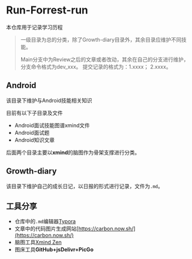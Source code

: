 # Run-Forrest-run

本仓库用于记录学习历程

> 一级目录为总的分类，除了Growth-diary目录外，其余目录应维护不同技能。
>
> Main分支中为Review之后的文章或者改动，其余在自己的分支进行维护，分支命令格式为dev_xxx。
> 提交记录的格式为：1.xxxx；
>                2.xxxx。

## Android

该目录下维护与Android技能相关知识

目前有以下子目录及文件

- Android面试技能图谱xmind文件
- Android面试题
- Android知识文章

后面两个目录主要以**xmind**的脑图作为骨架支撑进行分类。

## Growth-diary

该目录下维护自己的成长日记，以日报的形式进行记录，文件为`.md`。

## 工具分享

- 仓库中的`.md`编辑器[Typora](https://typora.io/)
- 文章中的代码图片生成网站[https://carbon.now.sh/](https://carbon.now.sh/)
- 脑图工具[Xmind Zen](https://www.xmind.cn/xmind2020/)
- 图床工具**GitHub+jsDelivr+PicGo**

